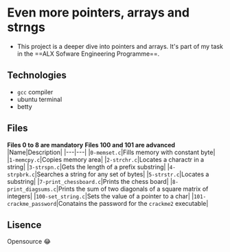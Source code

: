 # Even more pointers, arrays and strngs
- This project is a deeper dive into pointers and arrays. It's part of my task in the ==ALX Sofware Engineering Programme==.
## Technologies
- `gcc` compiler
- ubuntu terminal
- betty
## Files
**Files 0 to 8 are mandatory**
**Files 100 and 101 are advanced**
|Name|Description|
|---|---|
|`0-memset.c`|Fills memory with constant byte|
|`1-memcpy.c`|Copies memory area|
|`2-strchr.c`|Locates a charactr in a string|
|`3-strspn.c`|Gets the length of a prefix substring|
|`4-strpbrk.c`|Searches a string for any set of bytes|
|`5-strstr.c`|Locates a substring|
|`7-print_chessboard.c`|Prints the chess board|
|`8-print_diagsums.c`|Prints the sum of two diagonals of a square matrix of integers|
|`100-set_string.c`|Sets the value of a pointer to a char|
|`101-crackme_password`|Conatains the password for the `crackme2` executable|
## Lisence
Opensource :joy:
